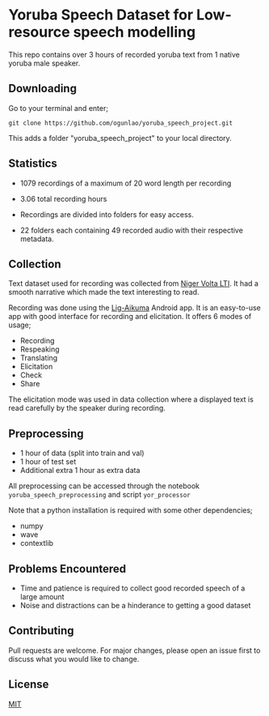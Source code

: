 # Yoruba Speech Dataset for Low-resource speech modelling

This repo contains over 3 hours of recorded yoruba text from 1 native yoruba male speaker.

## Downloading

Go to your terminal and enter;

```git
git clone https://github.com/ogunlao/yoruba_speech_project.git
```

This adds a folder "yoruba_speech_project" to your local directory.

## Statistics

- 1079 recordings of a maximum of 20 word length per recording
- 3.06 total recording hours

- Recordings are divided into folders for easy access.
- 22 folders each containing 49 recorded audio with their respective metadata.

## Collection

Text dataset used for recording was collected from [Niger Volta LTI](https://github.com/Niger-Volta-LTI/yoruba-text/blob/master/TheYorubaBlog/theyorubablog_dot_com.raw.txt). It had a smooth narrative which made the text interesting to read.

Recording was done using the [Lig-Aikuma](https://lig-aikuma.imag.fr/tutorial/) Android app. It is an easy-to-use app with good interface for recording and elicitation. It offers 6 modes of usage;

- Recording
- Respeaking
- Translating
- Elicitation
- Check
- Share

The elicitation mode was used in data collection where a displayed text is read carefully by the speaker during recording.

## Preprocessing

- 1 hour of data (split into train and val)
- 1 hour of test set
- Additional extra 1 hour as extra data

All preprocessing can be accessed through the notebook `yoruba_speech_preprocessing` and script `yor_processor`

Note that a python installation is required with some other dependencies;

- numpy
- wave
- contextlib

## Problems Encountered

- Time and patience is required to collect good recorded speech of a large amount
- Noise and distractions can be a hinderance to getting a good dataset

## Contributing

Pull requests are welcome. For major changes, please open an issue first to discuss what you would like to change.

## License

[MIT](https://choosealicense.com/licenses/mit/)